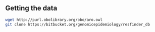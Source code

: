 ## Getting the data

```bash
wget http://purl.obolibrary.org/obo/aro.owl
git clone https://bitbucket.org/genomicepidemiology/resfinder_db
```


